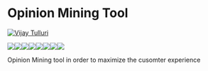 # Opinion Mining Tool


[![Vijay Tulluri](https://img.shields.io/badge/Vijay-Tulluri-red.svg)](https://vijaytulluri.com/)

[![](https://sourcerer.io/fame/tullurivijay/tullurivijay/Opinion_Mining_Tool/images/0)](https://sourcerer.io/fame/tullurivijay/tullurivijay/Opinion_Mining_Tool/links/0)[![](https://sourcerer.io/fame/tullurivijay/tullurivijay/Opinion_Mining_Tool/images/1)](https://sourcerer.io/fame/tullurivijay/tullurivijay/Opinion_Mining_Tool/links/1)[![](https://sourcerer.io/fame/tullurivijay/tullurivijay/Opinion_Mining_Tool/images/2)](https://sourcerer.io/fame/tullurivijay/tullurivijay/Opinion_Mining_Tool/links/2)[![](https://sourcerer.io/fame/tullurivijay/tullurivijay/Opinion_Mining_Tool/images/3)](https://sourcerer.io/fame/tullurivijay/tullurivijay/Opinion_Mining_Tool/links/3)[![](https://sourcerer.io/fame/tullurivijay/tullurivijay/Opinion_Mining_Tool/images/4)](https://sourcerer.io/fame/tullurivijay/tullurivijay/Opinion_Mining_Tool/links/4)[![](https://sourcerer.io/fame/tullurivijay/tullurivijay/Opinion_Mining_Tool/images/5)](https://sourcerer.io/fame/tullurivijay/tullurivijay/Opinion_Mining_Tool/links/5)[![](https://sourcerer.io/fame/tullurivijay/tullurivijay/Opinion_Mining_Tool/images/6)](https://sourcerer.io/fame/tullurivijay/tullurivijay/Opinion_Mining_Tool/links/6)[![](https://sourcerer.io/fame/tullurivijay/tullurivijay/Opinion_Mining_Tool/images/7)](https://sourcerer.io/fame/tullurivijay/tullurivijay/Opinion_Mining_Tool/links/7)

Opinion Mining tool in order to maximize the cusomter experience
